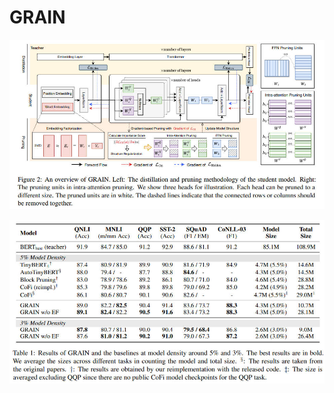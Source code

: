 # GRAIN

<p align="center">
  <img src="./grain.jpg" width="600" title="kp">
</p>


<p align="center">
  <img src="./grain_results.jpg" width="600" title="kp">
</p>